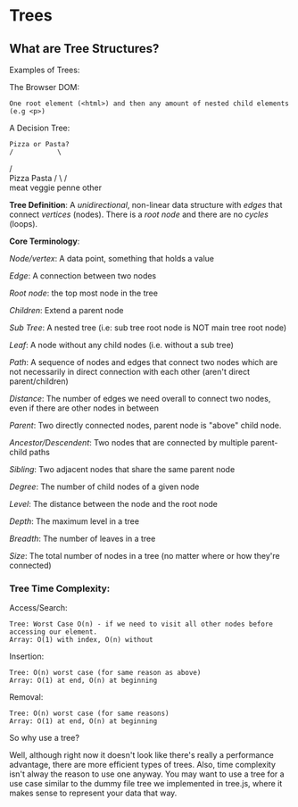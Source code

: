 # Trees

## What are Tree Structures?

Examples of Trees:

The Browser DOM:

    One root element (<html>) and then any amount of nested child elements (e.g <p>)

A Decision Tree:

    Pizza or Pasta?
    /           \
  /               \
  Pizza           Pasta
  /   \             /   \
meat    veggie    penne   other

**Tree Definition**: A *unidirectional*, non-linear data structure with *edges* that connect *vertices* (nodes). There is a *root node* and there are no *cycles* (loops).

**Core Terminology**:

*Node/vertex*: A data point, something that holds a value

*Edge*: A connection between two nodes

*Root node*: the top most node in the tree

*Children*: Extend a parent node

*Sub Tree*: A nested tree (i.e: sub tree root node is NOT main tree root node)

*Leaf*: A node without any child nodes (i.e. without a sub tree)

*Path*: A sequence of nodes and edges that connect two nodes which are not necessarily in direct connection with each other (aren't direct parent/children)

*Distance*: The number of edges we need overall to connect two nodes, even if there are other nodes in between

*Parent*: Two directly connected nodes, parent node is "above" child node.

*Ancestor/Descendent*: Two nodes that are connected by multiple parent-child paths

*Sibling*: Two adjacent nodes that share the same parent node

*Degree*: The number of child nodes of a given node

*Level*: The distance between the node and the root node

*Depth*: The maximum level in a tree

*Breadth*: The number of leaves in a tree

*Size*: The total number of nodes in a tree (no matter where or how they're connected)

### Tree Time Complexity:

Access/Search:

    Tree: Worst Case O(n) - if we need to visit all other nodes before accessing our element.
    Array: O(1) with index, O(n) without

Insertion:

    Tree: O(n) worst case (for same reason as above)
    Array: O(1) at end, O(n) at beginning

Removal:

    Tree: O(n) worst case (for same reasons)
    Array: O(1) at end, O(n) at beginning

So why use a tree?

Well, although right now it doesn't look like there's really a performance advantage, there are more efficient types of trees. Also, time complexity isn't alway the reason to use one anyway. You may want to use a tree for a use case similar to the dummy file tree we implemented in tree.js, where it makes sense to represent your data that way.
